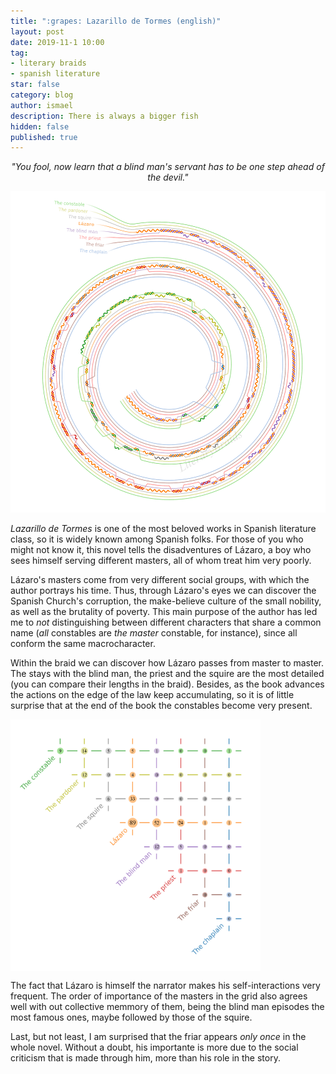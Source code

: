 ```yaml
---
title: ":grapes: Lazarillo de Tormes (english)"
layout: post
date: 2019-11-1 10:00
tag:
- literary braids
- spanish literature
star: false
category: blog
author: ismael
description: There is always a bigger fish
hidden: false
published: true
---
```


<p style="text-align: center;"> <i> "You fool, now learn that a blind man's servant has to be one step ahead of the devil."</i> </p>

![Trenza del Lazarillo](../braids/lazarillo_eng_only_braid.png)

*Lazarillo de Tormes* is one of the most beloved works in Spanish literature class, so it is widely known among Spanish folks. For those of you who might not know it, this novel tells the disadventures of Lázaro, a boy who sees himself serving different masters, all of whom treat him very poorly.

Lázaro's masters come from very different social groups, with which the author portrays his time. Thus, through Lázaro's eyes we can discover the Spanish Church's corruption, the make-believe culture of the small nobility, as well as the brutality of poverty. This main purpose of the author has led me to *not* distinguishing between different characters that share a common name (*all* constables are *the master* constable, for instance), since all conform the same macrocharacter. 

Within the braid we can discover how Lázaro passes from master to master. The stays with the blind man, the priest and the squire are the most detailed (you can compare their lengths in the braid). Besides, as the book advances the actions on the edge of the law keep accumulating, so it is of little surprise that at the end of the book the constables become very present.

<div class="side-by-side">
    <div class="toleft">
        <img class="image" src="../braids/lazarillo_eng_only_grid.png" alt="Lazarillo" width="400">
    </div>
    <div class="toright">
 <p style="margin-top:3mm;">
        The fact that Lázaro is himself the narrator makes his self-interactions very frequent. The order of importance of the masters in the grid also agrees well with out collective memmory of them, being the blind man episodes the most famous ones, maybe followed by those of the squire.   </p>
        <p> Last, but not least, I am surprised that the friar appears <i>only once</i> in the whole novel. Without a doubt, his importante is more due to the social criticism that is made through him, more than his role in the story. </p>
    </div>
</div>

